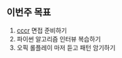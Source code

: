 ## 이번주 목표

1. [cccr](https://www.cccr-edu.or.kr/course/course_view.jsp?id=25769) 면접 준비하기
2. 파이썬 알고리즘 인터뷰 복습하기
3. 오픽 롤플레이 마저 듣고 패턴 암기하기
